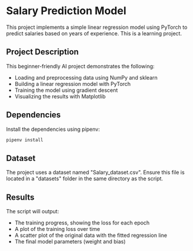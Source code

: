 # Salary Prediction Model

This project implements a simple linear regression model using PyTorch to predict salaries based on years of experience. This is a learning project.

## Project Description

This beginner-friendly AI project demonstrates the following:
- Loading and preprocessing data using NumPy and sklearn
- Building a linear regression model with PyTorch
- Training the model using gradient descent
- Visualizing the results with Matplotlib

## Dependencies

Install the dependencies using pipenv:
    
```bash
pipenv install
```

## Dataset

The project uses a dataset named "Salary_dataset.csv". Ensure this file is located in a "datasets" folder in the same directory as the script.

## Results

The script will output:
- The training progress, showing the loss for each epoch
- A plot of the training loss over time
- A scatter plot of the original data with the fitted regression line
- The final model parameters (weight and bias)



